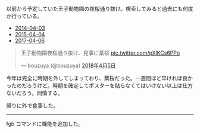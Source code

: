 以前から予定していた王子動物園の夜桜通り抜け。検索してみると過去にも何度か行っている。

- [2014-04-03][]
- [2015-04-04][]
- [2017-04-06][]

<blockquote class="twitter-tweet" data-lang="ja"><p lang="ja" dir="ltr">王子動物園夜桜通り抜け、見事に葉桜 <a href="https://t.co/pXlKCs6PPo">pic.twitter.com/pXlKCs6PPo</a></p>&mdash; bouzuya (@bouzuya) <a href="https://twitter.com/bouzuya/status/981851045260230656?ref_src=twsrc%5Etfw">2018年4月5日</a></blockquote>
<script async src="https://platform.twitter.com/widgets.js" charset="utf-8"></script>

今年は完全に時期を外してしまっており、葉桜だった。一週間ほど早ければ良かったのだろうけど。時期を確定してポスターを貼らなくてはいけない以上は仕方ないだろう。同情する。

帰りに外で食事した。

-----

fgb コマンドに機能を追加した。

[2014-04-03]: https://blog.bouzuya.net/2014/04/03/
[2015-04-04]: https://blog.bouzuya.net/2015/04/04/
[2017-04-06]: https://blog.bouzuya.net/2017/04/06/
